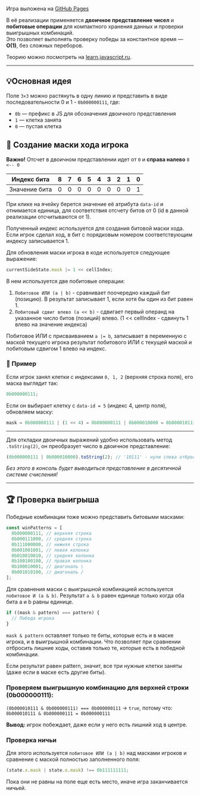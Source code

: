 Игра выложена на [GitHub Pages](https://sergeyluzik.github.io/tic-tac-toe/)

В её реализации применяется **двоичное представление чисел** и **побитовые операции** для компактного хранения данных и проверки выигрышных комбинаций.  
Это позволяет выполнять проверку победы за константное время — **O(1)**, без сложных переборов.

Теорию можно посмотреть на [learn.javascript.ru](https://learn.javascript.ru/bitwise-operators?ysclid=m9ibe8y0r7961525626).

---

## 💡Основная идея

Поле `3×3` можно растянуть в одну линию и представить в виде последовательности 0 и 1 - `0b000000111`, где:

- `0b` — префикс в JS для обозначения двоичного представления
- `1` — клетка занята
- `0` — пустая клетка

## 🔢 Создание маски хода игрока

**Важно!** Отсчет в двоичном представлении идет от `0` и **справа налево** `8 <-- 0`

| Индекс бита   | 8   | 7   | 6   | 5   | 4   | 3   | 2   | 1   | 0   |
| ------------- | --- | --- | --- | --- | --- | --- | --- | --- | --- |
| Значение бита | 0   | 0   | 0   | 0   | 0   | 0   | 0   | 0   | 1   |

При клике на ячейку берется значение её атрибута `data-id` и отнимается единица, для соответствия отсчету битов от 0 (id в данной реализации отсчитываются от 1).

Полученный индекс используется для создания битовой маски хода.
Если игрок сделал ход, в бит с порядковым номером соответствующим индексу записывается 1.

Для обновления маски игрока в коде используется следующее выражение:

```js
currentSideState.mask |= 1 << cellIndex;
```

В нем используется две побитовые операции:

1. `Побитовое ИЛИ (a | b)` - сравнивает поочередно каждый бит (позицию). В результат записывает 1, если хотя бы один из бит равен 1.
2. `Побитовый сдвиг влево (a << b)` - сдвигает первый операнд на указанное число битов (позиций) влево. (1 << cellIndex - сдвинуть 1 влево на значение индекса)

Побитовое ИЛИ с присваиванием `a |= b`, записывает в переменную с маской текущего игрока результат побитового ИЛИ с текущей маской и побитовым сдвигом 1 влево на индекс.

### 📝 Пример

Если игрок занял клетки с индексами `0, 1, 2` (верхняя строка поля), его маска выглядит так:

```js
0b000000111;
```

Если он выбирает клетку с `data-id = 5` (индекс 4, центр поля), обновляем маску:

```js
mask = 0b000000111 | (1 << 4) = 0b000000111 | 0b000010000 = 0b000010111
```

---

Для откладки двоичных выражений удобно использовать метод `.toString(2)`, он преобразует число в двоичное представление:

```js
(0b000000111 | 0b000010000).toString(2); // '10111' - нули слева отбросятся
```

_Без этого в консоль будет выводиться представление в десятичной системе счисления!_

---

## 🏆 Проверка выигрыша

Победные комбинации тоже можно представить битовыми масками:

```js
const winPatterns = [
  0b000000111, // верхняя строка
  0b000111000, // средняя строка
  0b111000000, // нижняя строка
  0b001001001, // левая колонка
  0b010010010, // средняя колонка
  0b100100100, // правая колонка
  0b100010001, // диагональ \
  0b001010100, // диагональ /
];
```

Для сравнения маски с выигрышной комбинацией используется `побитовое И (a & b)`. Результат `a & b` равен единице только когда оба бита a и b равны единице.

```js
if ((mask & pattern) === pattern) {
  // Победа игрока
}
```

`mask & pattern` оставляет только те биты, которые есть и в маске игрока, и в выигрышной комбинации.
Что позволяет при сравнении отбросить лишние ходы, оставив только те, которые есть в победной комбинации.

Если результат равен pattern, значит, все три нужные клетки заняты (даже если в маске есть другие биты).

### Проверяем выигрышную комбинацию для верхней строки (0b000000111):

`(0b000010111 & 0b000000111) === 0b000000111` → `true`, потому что:
`0b000010111 & 0b000000111 = 0b000000111`

**Вывод:** игрок побеждает, даже если у него есть лишний ход в центре.

### Проверка ничьи

Для этого используется `побитовое ИЛИ (a | b)` над масками игроков и сравнение с маской полностью заполненного поля:

```js
(state.x.mask | state.o.mask) !== 0b111111111;
```

Пока они не равны на поле еще есть место, иначе игра заканчивается ничьей.
